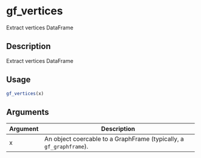 # gf_vertices


Extract vertices DataFrame




## Description

Extract vertices DataFrame





## Usage
```r
gf_vertices(x)
```




## Arguments


Argument      |Description
------------- |----------------
x | An object coercable to a GraphFrame (typically, a ``gf_graphframe``).







